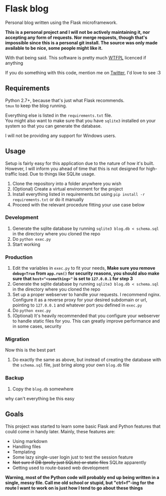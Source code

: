 Flask blog
==========

Personal blog written using the Flask microframework.

**This is a personal project and I will not be actively maintaining it, nor accepting any form of requests. Nor merge requests, though that's impossible since this is a personal git install. The source was only made available to be nice, some people might like it.**

With that being said. This software is pretty much [WTFPL](https://en.wikipedia.org/wiki/WTFPL) licenced if anything

If you do something with this code, mention me on [Twitter](http://twitter.com/QuadPiece), I'd love to see :3

Requirements
------------

Python 2.7+, because that's just what Flask recommends.  
`tmux` to keep the blog running.

Everything else is listed in the `requirements.txt` file.  
You might also want to make sure that you have `sqlite3` installed on your system so that you can generate the database.

I will not be providing any support for Windows users.

Usage
-----

Setup is fairly easy for this application due to the nature of how it's built. However, I will inform you ahead of time that this is not designed for high-traffic load. Due to things like SQLite usage.

1. Clone the repository into a folder anywhere you wish
2. (Optional) Create a virtual environment for the project
3. Install everything listed in requirements.txt using `pip install -r requirements.txt` or do it manually
4. Proceed with the relevant procedure fitting your use case below

### Development

1. Generate the sqlite database by running `sqlite3 blog.db < schema.sql` in the directory where you cloned the repo
2. Do `python exec.py`
3. Start working

### Production

1. Edit the variables in `exec.py` to fit your needs, **Make sure you remove `debug=True` from `app.run()` for security reasons, you should also make sure that `host="<something>"` is set to `127.0.0.1` for step 3**
2. Generate the sqlite database by running `sqlite3 blog.db < schema.sql` in the directory where you cloned the repo
3. Set up a proper webserver to handle your requests. I recommend nginx. Configure it as a reverse proxy for your desired subdomain or url, pointing to `127.0.0.1` and whatever port you defined in `exec.py`
4. Do `python exec.py`
5. (Optional) It's heavily recommended that you configure your webserver to handle static files for you. This can greatly improve performance and in some cases, security

### Migration

Now this is the best part

1. Do exactly the same as above, but instead of creating the database with the `schema.sql` file, just bring along your own `blog.db` file

### Backup

1. Copy the `blog.db` somewhere

why can't everything be this easy

Goals
-----

This project was started to learn some basic Flask and Python features that could come in handy later. Mainly, these features are:

* Using markdown
* Handling files
* Templating
* Some lazy single-user login just to test the session feature
* ~~Not sure if DB (prolly just SQLite) or static files~~ SQLite apparently
* Getting used to route-based web development

**Warning, most of the Python code will probably end up being written in a single, messy file. Call me old school or stupid, but "ctrl+f"-ing for the route I want to work on is just how I tend to go about these things**